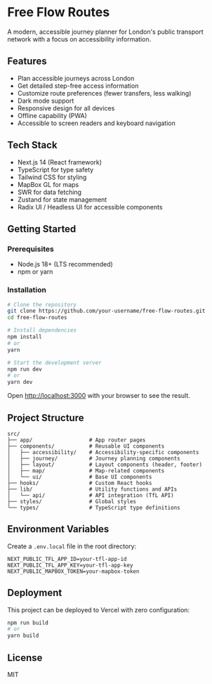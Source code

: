 # Free Flow Routes

A modern, accessible journey planner for London's public transport network with a focus on accessibility information.

## Features

- Plan accessible journeys across London
- Get detailed step-free access information
- Customize route preferences (fewer transfers, less walking)
- Dark mode support
- Responsive design for all devices
- Offline capability (PWA)
- Accessible to screen readers and keyboard navigation

## Tech Stack

- Next.js 14 (React framework)
- TypeScript for type safety
- Tailwind CSS for styling
- MapBox GL for maps
- SWR for data fetching
- Zustand for state management
- Radix UI / Headless UI for accessible components

## Getting Started

### Prerequisites

- Node.js 18+ (LTS recommended)
- npm or yarn

### Installation

```bash
# Clone the repository
git clone https://github.com/your-username/free-flow-routes.git
cd free-flow-routes

# Install dependencies
npm install
# or
yarn

# Start the development server
npm run dev
# or
yarn dev
```

Open [http://localhost:3000](http://localhost:3000) with your browser to see the result.

## Project Structure

```
src/
├── app/                  # App router pages
├── components/           # Reusable UI components
│   ├── accessibility/    # Accessibility-specific components
│   ├── journey/          # Journey planning components
│   ├── layout/           # Layout components (header, footer)
│   ├── map/              # Map-related components
│   └── ui/               # Base UI components
├── hooks/                # Custom React hooks
├── lib/                  # Utility functions and APIs
│   └── api/              # API integration (TfL API)
├── styles/               # Global styles
└── types/                # TypeScript type definitions
```

## Environment Variables

Create a `.env.local` file in the root directory:

```
NEXT_PUBLIC_TFL_APP_ID=your-tfl-app-id
NEXT_PUBLIC_TFL_APP_KEY=your-tfl-app-key
NEXT_PUBLIC_MAPBOX_TOKEN=your-mapbox-token
```

## Deployment

This project can be deployed to Vercel with zero configuration:

```bash
npm run build
# or
yarn build
```

## License

MIT 